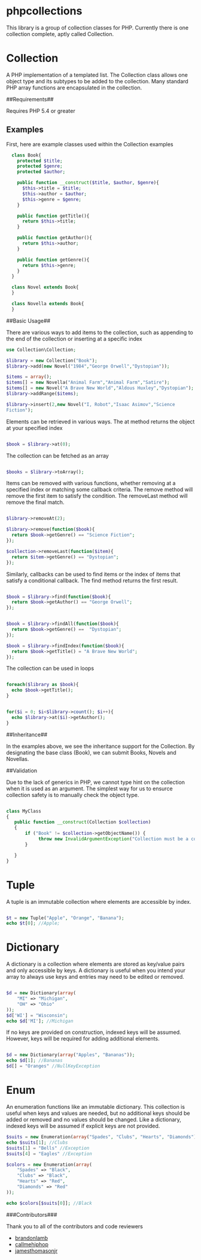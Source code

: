 phpcollections
=============

This library is a group of collection classes for PHP. Currently there is one collection complete, aptly called Collection.

Collection
=============

A PHP implementation of a templated list. The Collection class allows
one object type and its subtypes to be added to the collection. Many
standard PHP array functions are encapsulated in the collection.

##Requirements##

Requires PHP 5.4 or greater

## Examples ##

First, here are example classes used within the Collection examples

```php
  class Book{
    protected $title;
    protected $genre;
    protected $author;

    public function __construct($title, $author, $genre){
      $this->title = $title;
      $this->author = $author;
      $this->genre = $genre;
    }

    public function getTitle(){
      return $this->title;
    }

    public function getAuthor(){
      return $this->author;
    }

    public function getGenre(){
      return $this->genre;
    }
  }

  class Novel extends Book{
  }

  class Novella extends Book{
  }


```
##Basic Usage##

There are various ways to add items to the collection, such as
appending to the end of the collection or inserting at a specific index

```php
use Collection\Collection;

$library = new Collection("Book");
$library->add(new Novel("1984","George Orwell","Dystopian"));

$items = array();
$items[] = new Novella("Animal Farm","Animal Farm","Satire");
$items[] = new Novel("A Brave New World","Aldous Huxley","Dystopian");
$library->addRange($items);

$library->insert(2,new Novel("I, Robot","Isaac Asimov","Science
Fiction");

```

Elements can be retrieved in various ways. The at method returns the
object at your specified index

```php

$book = $library->at(0);

```

The collection can be fetched as an array

```php

$books = $library->toArray();

```

Items can be removed with various functions, whether removing at a
specified index or matching some callback criteria. The remove method
will remove the first item to satisfy the condition. The removeLast
method will remove the final match.

```php

$library->removeAt(2);

$library->remove(function($book){
  return $book->getGenre() == "Science Fiction";
});

$collection->removeLast(function($item){
  return $item->getGenre() == "Dystopian";
});

```

Similarly, callbacks can be used to find items or the index of items
that satisfy a conditional callback. The find method returns the first
result.

```php

$book = $library->find(function($book){
  return $book->getAuthor() == "George Orwell";
});


$book = $library->findAll(function($book){
  return $book->getGenre() ==  "Dystopian";
});

$book = $library->findIndex(function($book){
  return $book->getTitle() = "A Brave New World";
});


```

The collection can be used in loops

```php

foreach($library as $book){
  echo $book->getTitle();
}


for($i = 0; $i<$library->count(); $i++){
  echo $library->at($i)->getAuthor();
}

```

##Inheritance##

In the examples above, we see the inheritance support for the
Collection. By designating the base class (Book), we can submit Books,
Novels and Novellas.

##Validation

Due to the lack of generics in PHP, we cannot type hint on the collection when it is used as an argument.
The simplest way for us to ensurce collection safety is to manually check the object type.

```php

class MyClass
{
   public function __construct(Collection $collection)
   {
       if ("Book" != $collection->getObjectName()) {
            throw new InvalidArgumentException("Collection must be a collection of Books");
       }

   }
}
```

Tuple
=============

A tuple is an immutable collection where elements are accessible by index.

```php

$t = new Tuple("Apple", "Orange", "Banana");
echo $t[0]; //Apple;

```


Dictionary
=============

A dictionary is a collection where elements are stored as key/value pairs and only accessible by keys. A dictionary is useful
when you intend your array to always use keys and entries may need to be edited or removed.


```php

$d = new Dictionary(array(
    "MI" => "Michigan",
    "OH" => "Ohio"
));
$d['WI'] = "Wisconsin";
echo $d['MI']; //Michigan

```

If no keys are provided on construction, indexed keys will be assumed. However, keys will be required for adding additional elements.

```php

$d = new Dictionary(array("Apples", "Bananas"));
echo $d[1]; //Bananas
$d[] = "Oranges" //NullKeyException

```

Enum
=============

An enumeration functions like an immutable dictionary. This collection is useful when keys and values are needed, but no additional keys should be added or removed and no values should be changed. Like a dictionary, indexed keys will be assumed if explicit keys are not provided.
```php
$suits = new Enumeration(array("Spades", "Clubs", "Hearts", "Diamonds"));
echo $suits[1]; //Clubs
$suits[1] = "Bells" //Exception
$suits[4] = "Eagles" //Exception

$colors = new Enumeration(array(
    "Spades" => "Black",
    "Clubs" => "Black",
    "Hearts" => "Red",
    "Diamonds" => "Red"
));

echo $colors[$suits[0]]; //Black
```

###Contributors###

Thank you to all of the contributors and code reviewers

  * [brandonlamb](https://github.com/brandonlamb)
  * [callmehiphop](https://github.com/callmehiphop)
  * [jamesthomasonjr](https://github.com/jamesthomasonjr)
